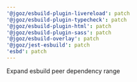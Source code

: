 ```yaml
---
'@jgoz/esbuild-plugin-livereload': patch
'@jgoz/esbuild-plugin-typecheck': patch
'@jgoz/esbuild-plugin-html': patch
'@jgoz/esbuild-plugin-sass': patch
'@jgoz/esbuild-overlay': patch
'@jgoz/jest-esbuild': patch
'esbd': patch
---
```


Expand esbuild peer dependency range
